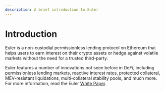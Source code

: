 ```yaml
---
description: A brief introduction to Euler
---
```


# Introduction

Euler is a non-custodial permissionless lending protocol on Ethereum that helps users to earn interest on their crypto assets or hedge against volatile markets without the need for a trusted third-party.&#x20;

Euler features a number of innovations not seen before in DeFi, including permissionless lending markets, reactive interest rates, protected collateral, MEV-resistant liquidations, multi-collateral stability pools, and much more. For more information, read the Euler [White Paper](white-paper.md).
